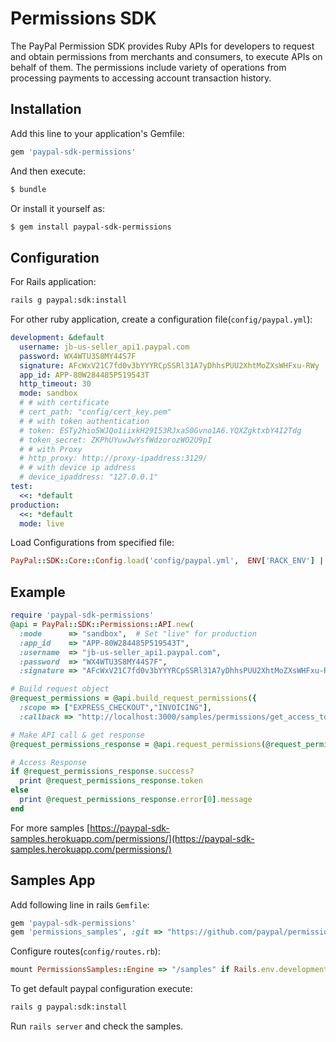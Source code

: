 # Permissions SDK

The PayPal Permission SDK provides Ruby APIs for developers to request and obtain permissions from merchants and consumers, to execute APIs on behalf of them. The permissions include variety of operations from processing payments to accessing account transaction history.

## Installation

Add this line to your application's Gemfile:

```ruby
gem 'paypal-sdk-permissions'
```

And then execute:

```sh
$ bundle
```

Or install it yourself as:

```sh
$ gem install paypal-sdk-permissions
```

## Configuration

For Rails application:

```sh
rails g paypal:sdk:install
```

For other ruby application, create a configuration file(`config/paypal.yml`):

```yaml
development: &default
  username: jb-us-seller_api1.paypal.com
  password: WX4WTU3S8MY44S7F
  signature: AFcWxV21C7fd0v3bYYYRCpSSRl31A7yDhhsPUU2XhtMoZXsWHFxu-RWy
  app_id: APP-80W284485P519543T
  http_timeout: 30
  mode: sandbox
  # # with certificate
  # cert_path: "config/cert_key.pem"
  # # with token authentication
  # token: ESTy2hio5WJQo1iixkH29I53RJxaS0Gvno1A6.YQXZgktxbY4I2Tdg
  # token_secret: ZKPhUYuwJwYsfWdzorozWO2U9pI
  # # with Proxy
  # http_proxy: http://proxy-ipaddress:3129/
  # # with device ip address
  # device_ipaddress: "127.0.0.1"
test:
  <<: *default
production:
  <<: *default
  mode: live
```

Load Configurations from specified file:

```ruby
PayPal::SDK::Core::Config.load('config/paypal.yml',  ENV['RACK_ENV'] || 'development')
```

## Example

```ruby
require 'paypal-sdk-permissions'
@api = PayPal::SDK::Permissions::API.new(
  :mode      => "sandbox",  # Set "live" for production
  :app_id    => "APP-80W284485P519543T",
  :username  => "jb-us-seller_api1.paypal.com",
  :password  => "WX4WTU3S8MY44S7F",
  :signature => "AFcWxV21C7fd0v3bYYYRCpSSRl31A7yDhhsPUU2XhtMoZXsWHFxu-RWy" )

# Build request object
@request_permissions = @api.build_request_permissions({
  :scope => ["EXPRESS_CHECKOUT","INVOICING"],
  :callback => "http://localhost:3000/samples/permissions/get_access_token" })

# Make API call & get response
@request_permissions_response = @api.request_permissions(@request_permissions)

# Access Response
if @request_permissions_response.success?
  print @request_permissions_response.token
else
  print @request_permissions_response.error[0].message
end
```

For more samples [https://paypal-sdk-samples.herokuapp.com/permissions/](https://paypal-sdk-samples.herokuapp.com/permissions/)

## Samples App

Add following line in rails `Gemfile`:

```ruby
gem 'paypal-sdk-permissions'
gem 'permissions_samples', :git => "https://github.com/paypal/permissions-sdk-ruby.git", :group => :development
```

Configure routes(`config/routes.rb`):

```ruby
mount PermissionsSamples::Engine => "/samples" if Rails.env.development?
```

To get default paypal configuration execute:

```sh
rails g paypal:sdk:install
```

Run `rails server` and check the samples.
